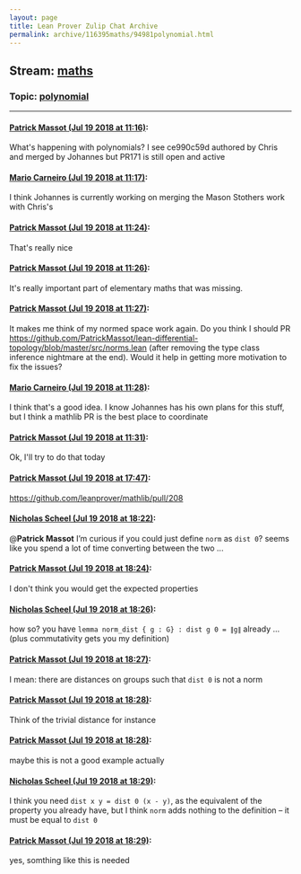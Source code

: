 ```yaml
---
layout: page
title: Lean Prover Zulip Chat Archive 
permalink: archive/116395maths/94981polynomial.html
---
```


## Stream: [maths](index.html)
### Topic: [polynomial](94981polynomial.html)

---

#### [Patrick Massot (Jul 19 2018 at 11:16)](https://leanprover.zulipchat.com/#narrow/stream/116395-maths/topic/polynomial/near/129921310):
What's happening with polynomials? I see ce990c59d authored by Chris and merged by Johannes but PR171 is still open and active

#### [Mario Carneiro (Jul 19 2018 at 11:17)](https://leanprover.zulipchat.com/#narrow/stream/116395-maths/topic/polynomial/near/129921367):
I think Johannes is currently working on merging the Mason Stothers work with Chris's

#### [Patrick Massot (Jul 19 2018 at 11:24)](https://leanprover.zulipchat.com/#narrow/stream/116395-maths/topic/polynomial/near/129921787):
That's really nice

#### [Patrick Massot (Jul 19 2018 at 11:26)](https://leanprover.zulipchat.com/#narrow/stream/116395-maths/topic/polynomial/near/129921893):
It's really important part of elementary maths that was missing.

#### [Patrick Massot (Jul 19 2018 at 11:27)](https://leanprover.zulipchat.com/#narrow/stream/116395-maths/topic/polynomial/near/129921961):
It makes me think of my normed space work again. Do you think I should PR https://github.com/PatrickMassot/lean-differential-topology/blob/master/src/norms.lean (after removing the type class inference nightmare at the end). Would it help in getting more motivation to fix the issues?

#### [Mario Carneiro (Jul 19 2018 at 11:28)](https://leanprover.zulipchat.com/#narrow/stream/116395-maths/topic/polynomial/near/129922019):
I think that's a good idea. I know Johannes has his own plans for this stuff, but I think a mathlib PR is the best place to coordinate

#### [Patrick Massot (Jul 19 2018 at 11:31)](https://leanprover.zulipchat.com/#narrow/stream/116395-maths/topic/polynomial/near/129922166):
Ok, I'll try to do that today

#### [Patrick Massot (Jul 19 2018 at 17:47)](https://leanprover.zulipchat.com/#narrow/stream/116395-maths/topic/polynomial/near/129939330):
https://github.com/leanprover/mathlib/pull/208

#### [Nicholas Scheel (Jul 19 2018 at 18:22)](https://leanprover.zulipchat.com/#narrow/stream/116395-maths/topic/polynomial/near/129941187):
@**Patrick Massot** I’m curious if you could just define `norm` as `dist 0`? seems like you spend a lot of time converting between the two ...

#### [Patrick Massot (Jul 19 2018 at 18:24)](https://leanprover.zulipchat.com/#narrow/stream/116395-maths/topic/polynomial/near/129941308):
I don't think you would get the expected properties

#### [Nicholas Scheel (Jul 19 2018 at 18:26)](https://leanprover.zulipchat.com/#narrow/stream/116395-maths/topic/polynomial/near/129941390):
how so? you have `lemma norm_dist { g : G} : dist g 0 = ∥g∥` already ... (plus commutativity gets you my definition)

#### [Patrick Massot (Jul 19 2018 at 18:27)](https://leanprover.zulipchat.com/#narrow/stream/116395-maths/topic/polynomial/near/129941440):
I mean: there are distances on groups such that `dist 0` is not a norm

#### [Patrick Massot (Jul 19 2018 at 18:28)](https://leanprover.zulipchat.com/#narrow/stream/116395-maths/topic/polynomial/near/129941492):
Think of the trivial distance for instance

#### [Patrick Massot (Jul 19 2018 at 18:28)](https://leanprover.zulipchat.com/#narrow/stream/116395-maths/topic/polynomial/near/129941508):
maybe this is not a good example actually

#### [Nicholas Scheel (Jul 19 2018 at 18:29)](https://leanprover.zulipchat.com/#narrow/stream/116395-maths/topic/polynomial/near/129941536):
I think you need `dist x y = dist 0 (x - y)`, as the equivalent of the property you already have, but I think `norm` adds nothing to the definition – it must be equal to `dist 0`

#### [Patrick Massot (Jul 19 2018 at 18:29)](https://leanprover.zulipchat.com/#narrow/stream/116395-maths/topic/polynomial/near/129941552):
yes, somthing like this is needed

